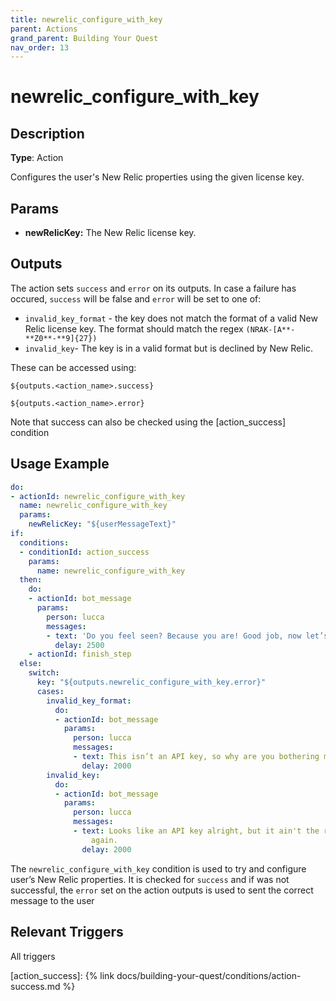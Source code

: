 ```yaml
---
title: newrelic_configure_with_key
parent: Actions
grand_parent: Building Your Quest
nav_order: 13
---
```


# newrelic_configure_with_key

## Description

**Type**: Action

Configures the user's New Relic properties using the given license key.

## Params

- **newRelicKey:** The New Relic license key.

## Outputs

The action sets `success` and `error` on its outputs. In case a failure has occured, `success` will be false and `error` will be set to one of:

- `invalid_key_format` - the key does not match the format of a valid New Relic license key. The format should match the regex `(NRAK-[A**-**Z0**-**9]{27})`
- `invalid_key`- The key is in a valid format but is declined by New Relic.

These can be accessed using:

`${outputs.<action_name>.success}`

`${outputs.<action_name>.error}`

Note that success can also be checked using the [action_success] condition

## Usage Example

```yaml
do:
- actionId: newrelic_configure_with_key
  name: newrelic_configure_with_key
  params:
    newRelicKey: "${userMessageText}"
if:
  conditions:
  - conditionId: action_success
    params:
      name: newrelic_configure_with_key
  then:
    do:
    - actionId: bot_message
      params:
        person: lucca
        messages:
        - text: 'Do you feel seen? Because you are! Good job, now let’s move on. '
          delay: 2500
    - actionId: finish_step
  else:
    switch:
      key: "${outputs.newrelic_configure_with_key.error}"
      cases:
        invalid_key_format:
          do:
          - actionId: bot_message
            params:
              person: lucca
              messages:
              - text: This isn’t an API key, so why are you bothering me with it?
                delay: 2000
        invalid_key:
          do:
          - actionId: bot_message
            params:
              person: lucca
              messages:
              - text: Looks like an API key alright, but it ain't the right one. Try
                  again.
                delay: 2000
```

The `newrelic_configure_with_key` condition is used to try and configure user’s New Relic properties. It is checked for `success` and if was not successful, the `error` set on the action outputs is used to sent the correct message to the user

## Relevant Triggers

All triggers

[action_success]: {% link docs/building-your-quest/conditions/action-success.md %}